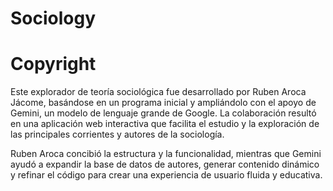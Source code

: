 # Sociology
# Copyright
Este explorador de teoría sociológica fue desarrollado por Ruben Aroca Jácome, basándose en un programa inicial y ampliándolo con el apoyo de Gemini, un modelo de lenguaje grande de Google. La colaboración resultó en una aplicación web interactiva que facilita el estudio y la exploración de las principales corrientes y autores de la sociología.

Ruben Aroca concibió la estructura y la funcionalidad, mientras que Gemini ayudó a expandir la base de datos de autores, generar contenido dinámico y refinar el código para crear una experiencia de usuario fluida y educativa.
